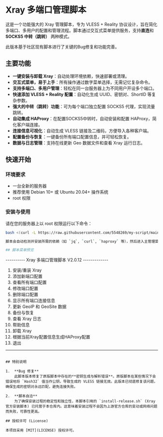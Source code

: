 # Xray 多端口管理脚本

这是一个功能强大的 Xray 管理脚本，专为 VLESS + Reality 协议设计，旨在简化多端口、多用户的配置和管理流程。脚本通过交互式菜单提供服务，支持**直连**和 **SOCKS5 中转（跳转）** 两种模式。

此版本基于社区现有脚本进行了关键的Bug修复和功能完善。

## 主要功能

- **一键安装与卸载 Xray**：自动处理环境依赖，快速部署或清理。
- **交互式菜单，易于上手**：所有操作通过数字菜单选择，无需记忆复杂命令。
- **支持多端口、多用户管理**：轻松在同一台服务器上为不同用户开设多个端口。
- **快速添加 VLESS + Reality 配置**：自动化生成 UUID、密钥对、ShortID 等复杂参数。
- **强大的中转（跳转）功能**：可为每个端口独立配置 SOCKS5 代理，实现流量跳转。
- **自动集成 HAProxy**：在配置SOCKS5中转时，自动安装和配置 HAProxy，简化客户端连接。
- **连接信息可视化**：自动生成 VLESS 链接及二维码，方便导入各种客户端。
- **配置备份与恢复**：一键备份所有端口配置信息，并可轻松恢复。
- **数据与日志管理**：支持在线更新 Geo 数据文件和查看 Xray 运行日志。

## 快速开始

### 环境要求
- 一台全新的服务器
- 推荐使用 Debian 10+ 或 Ubuntu 20.04+ 操作系统
- root 权限

### 安装与使用
请在您的服务器上以 root 权限运行以下命令：

```bash
bash <(curl -L https://raw.githubusercontent.com/5548269/my-script/main/install.sh)```

脚本会自动检测并安装所需的依赖（如 `jq`, `curl`, `haproxy` 等），然后进入主管理菜单。

## 脚本菜单预览

```
---------- Xray 多端口管理脚本 V2.0.12 -------------
  1. 安装/重装 Xray
  2. 添加新端口配置
  3. 查看所有端口配置
  4. 修改端口配置
  5. 删除端口配置
  6. 显示所有端口连接信息
  7. 更新 GeoIP 和 GeoSite 数据
  8. 备份与恢复
  9. 查看 Xray 日志
  10. 帮助信息
  11. 卸载 Xray
  12. 根据当前Xray配置信息生成HAProxy配置
  0. 退出
------------------------------------
```

## 特别说明

1.  **Bug 修复**
    此脚本版本修复了原版脚本中存在的**密钥生成与解析错误**。原版脚本在某些情况下会错误地将 `Hash32` 值当作公钥，导致生成的 VLESS 链接无效。此版本已彻底修复该问题，确保生成的密钥对永远匹配，避免连接失败。

2.  **脚本自洽**
    为了确保安装过程的稳定性和独立性，本脚本引用的 `install-release.sh` (Xray官方安装脚本) 已托管于本仓库内。这意味着安装过程不会因为上游官方仓库的变动或网络问题而失败，可靠性更高。

## 授权许可 (License)

本项目采用 [MIT](LICENSE) 授权许可。
